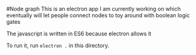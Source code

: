 #Node graph
This is an electron app I am currently working on which eventually will let people connect nodes to toy around with boolean logic gates

The javascript is written in ES6 because electron allows it

To run it, run `electron .` in this directory.